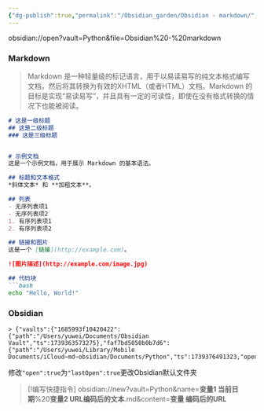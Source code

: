 ```yaml
---
{"dg-publish":true,"permalink":"/Obsidian_garden/Obsidian - markdown/","tags":["markdown","obsidian"],"updated":"2025-03-17T21:04:16.097+08:00"}
---
```


obsidian://open?vault=Python&file=Obsidian%20-%20markdown
### **Markdown**

> Markdown 是一种轻量级的标记语言，用于以易读易写的纯文本格式编写文档，然后将其转换为有效的XHTML（或者HTML）文档。Markdown 的目标是实现“易读易写”，并且具有一定的可读性，即使在没有格式转换的情况下也能被阅读。

````Markdown
# 这是一级标题
## 这是二级标题
### 这是三级标题


# 示例文档
这是一个示例文档，用于展示 Markdown 的基本语法。

## 标题和文本格式
*斜体文本* 和 **加粗文本**。

## 列表
- 无序列表项1
- 无序列表项2
1. 有序列表项1
2. 有序列表项2

## 链接和图片
这是一个 [链接](http://example.com)。

![图片描述](http://example.com/image.jpg)

## 代码块
```bash
echo "Hello, World!"
````

### **Obsidian**
```
> {"vaults":{"1685993f10420422":{"path":"/Users/yuwei/Documents/Obsidian Vault","ts":1739363573275},"faf7bd5050b0b7d6":{"path":"/Users/yuwei/Library/Mobile Documents/iCloud~md~obsidian/Documents/Python","ts":1739376491323,"open":true}}}
```

修改`"open":true`为`"lastOpen":true`更改Obsidian默认文件夹

> [!编写快捷指令]
obsidian://new?vault=Python&name=**变量1 当前日期**%20**变量2 URL编码后的文本**.md&content=**变量 编码后的URL**

